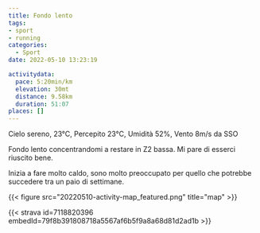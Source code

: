 ```yaml
---
title: Fondo lento
tags:
- sport
- running
categories: 
  - Sport
date: 2022-05-10 13:23:19

activitydata:
  pace: 5:20min/km
  elevation: 30mt
  distance: 9.58km
  duration: 51:07
places: []
---
```


Cielo sereno, 23°C, Percepito 23°C, Umidità 52%, Vento 8m/s da SSO

<!--more-->

Fondo lento concentrandomi a restare in Z2 bassa. Mi pare di esserci riuscito bene.

Inizia a fare molto caldo, sono molto preoccupato per quello che potrebbe succedere tra un paio di settimane.

{{<  figure src="20220510-activity-map_featured.png" title="map" >}}

{{< strava id=7118820396 embedId=79f8b391808718a5567af6b5f9a8a68d81d2ad1b >}}
